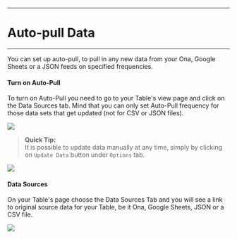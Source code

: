 ****
# Auto-pull Data
---
You can set up auto-pull, to pull in any new data from your Ona, Google Sheets or a JSON feeds on specified frequencies.
#### **Turn on Auto-Pull**

To turn on Auto-Pull you need to go to your Table's view page and click on the Data Sources tab. Mind that you can only set Auto-Pull frequency for those data sets that get updated (not for CSV or JSON files).

![](/assets_en/auto-pull.png)

> **Quick Tip:**   
> It is possible to update data manually at any time, simply by clicking on `Update Data` button under `Options` tab. 

![](/assets_en/update_data.PNG)
#### **Data Sources**

On your Table's page choose the Data Sources Tab and you will see a link to original source data for your Table, be it Ona, Google Sheets, JSON or a CSV file.  

![](/assets_en/data_source.PNG)
